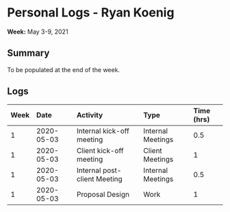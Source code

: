 # Personal Logs - Ryan Koenig

**Week:** May 3-9, 2021
## Summary

To be populated at the end of the week.

## Logs

| Week | Date       | Activity                     | Type              | Time (hrs) |
| :--- | :--------- | :--------------------------- | :---------------- | :--------- |
| 1    | 2020-05-03 | Internal kick-off meeting    | Internal Meetings | 0.5        |
| 1    | 2020-05-03 | Client kick-off meeting      | Client Meetings   | 1          |
| 1    | 2020-05-03 | Internal post-client Meeting | Internal Meetings | 0.5        |
| 1    | 2020-05-03 | Proposal Design              | Work              | 1          |
